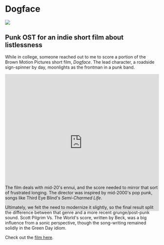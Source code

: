 # Dogface

![](/img/dogface/splash.png)

<div id="modal-scroll-point"/>

<div id="modal-subtitle-container"><h2 id="modal-subtitle">Punk OST for an indie short film about listlessness</h2></div>

While in college, someone reached out to me to score a portion of the Brown Motion Pictures short film, _Dogface_. The lead character, a roadside sign-spinner by day, moonlights as the frontman in a punk band.

<div class="soundcloud-wrapper" style="height:350px;">
    <iframe class="empty" width="100%" height="450" scrolling="no" frameborder="no" allow="autoplay" src="https://w.soundcloud.com/player/?url=https%3A//api.soundcloud.com/playlists/1476545683&color=%23111111&auto_play=false&hide_related=true&show_user=false&show_reposts=false&show_teaser=false&show_artwork=true&show_playcount=false"></iframe>
</div>

The film deals with mid-20's ennui, and the score needed to mirror that sort of frustrated longing. The director was inspired by mid-2000's pop punk, songs like Third Eye Blind's _Semi-Charmed Life_.

Ultimately, we felt the need to modernize it slightly, so the final result split the difference between that genre and a more recent grunge/post-punk sound. Scott Pilgrim Vs. The World's score, written by Beck, was a big influence from a sonic perspective, though the song-writing remained solidly in the Green Day idiom.

Check out the [film here](https://vimeo.com/386599610).

##